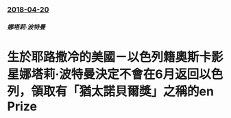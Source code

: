 ### [2018-04-20](/zh/news/2018/04/20/index.md)

##### 娜塔莉·波特曼
# 生於耶路撒冷的美國－以色列籍奧斯卡影星娜塔莉·波特曼決定不會在6月返回以色列，領取有「猶太諾貝爾獎」之稱的en Prize



